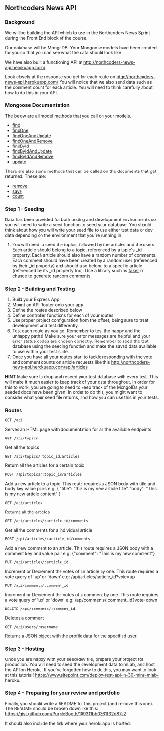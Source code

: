 ## Northcoders News API

### Background

We will be building the API which to use in the Northcoders News Sprint during the Front End block of the course.

Our database will be MongoDB. Your Mongoose models have been created for you so that you can see what the data should look like.

We have also built a functioning API at http://northcoders-news-api.herokuapp.com/.

Look closely at the response you get for each route on http://northcoders-news-api.herokuapp.com/ You will notice that we also send data such as the comment count for each article. You will need to think carefully about how to do this in your API.

### Mongoose Documentation

The below are all model methods that you call on your models.

* [find](http://mongoosejs.com/docs/api.html#model_Model.find)
* [findOne](http://mongoosejs.com/docs/api.html#model_Model.findOne)
* [findOneAndUpdate](http://mongoosejs.com/docs/api.html#model_Model.findOneAndUpdate)
* [findOneAndRemove](http://mongoosejs.com/docs/api.html#model_Model.findOneAndRemove)
* [findById](http://mongoosejs.com/docs/api.html#model_Model.findById)
* [findByIdAndUpdate](http://mongoosejs.com/docs/api.html#model_Model.findByIdAndUpdate)
* [findByIdAndRemove](http://mongoosejs.com/docs/api.html#model_Model.findByIdAndRemove)
* [update](http://mongoosejs.com/docs/api.html#model_Model.update)

There are also some methods that can be called on the documents that get returned. These are:

* [remove](http://mongoosejs.com/docs/api.html#model_Model-remove)
* [save](http://mongoosejs.com/docs/api.html#model_Model-save)
* [count](http://mongoosejs.com/docs/api.html#model_Model.count)

### Step 1 - Seeding

Data has been provided for both testing and development environments so you will need to write a seed function to seed your database. You should think about how you will write your seed file to use either test data or dev data depending on the environment that you're running in.

1.  You will need to seed the topics, followed by the articles and the users. Each article should belong to a topic, referenced by a topic's \_id property. Each article should also have a random number of comments. Each comment should have been created by a random user (referenced by their \_id property) and should also belong to a specific article (referenced by its \_id property too). Use a library such as [faker](https://www.npmjs.com/package/faker) or [chance](https://www.npmjs.com/package/chance) to generate random comments.

### Step 2 - Building and Testing

1.  Build your Express App
2.  Mount an API Router onto your app
3.  Define the routes described below
4.  Define controller functions for each of your routes
5.  Use proper project configuration from the offset, being sure to treat development and test differently.
6.  Test each route as you go. Remember to test the happy and the unhappy paths! Make sure your error messages are helpful and your error status codes are chosen correctly. Remember to seed the test database using the seeding function and make the saved data available to use within your test suite.
7.  Once you have all your routes start to tackle responding with the vote and comment counts on article requests like this http://northcoders-news-api.herokuapp.com/api/articles

**HINT** Make sure to drop and reseed your test database with every test. This will make it much easier to keep track of your data throughout. In order for this to work, you are going to need to keep track of the MongoIDs your seeded docs have been given. In order to do this, you might want to consider what your seed file returns, and how you can use this in your tests.

### Routes

```
GET /api
```

Serves an HTML page with documentation for all the available endpoints

```
GET /api/topics
```

Get all the topics

```
GET /api/topics/:topic_id/articles
```

Return all the articles for a certain topic

```
POST /api/topics/:topic_id/articles
```

Add a new article to a topic. This route requires a JSON body with title and body key value pairs
e.g: {
    "title": "this is my new article title"
    "body": "This is my new article content"
  }

```
GET /api/articles
```

Returns all the articles

```
GET /api/articles/:article_id/comments
```

Get all the comments for a individual article

```
POST /api/articles/:article_id/comments
```

Add a new comment to an article. This route requires a JSON body with a comment key and value pair
e.g: {"comment": "This is my new comment"}

```
PUT /api/articles/:article_id
```

Increment or Decrement the votes of an article by one. This route requires a vote query of 'up' or 'down'
e.g: /api/articles/:article_id?vote=up

```
PUT /api/comments/:comment_id
```

Increment or Decrement the votes of a comment by one. This route requires a vote query of 'up' or 'down'
e.g: /api/comments/:comment_id?vote=down

```
DELETE /api/comments/:comment_id
```

Deletes a comment

```
GET /api/users/:username
```

Returns a JSON object with the profile data for the specified user.

### Step 3 - Hosting

Once you are happy with your seed/dev file, prepare your project for production. You will need to seed the development data to mLab, and host the API on Heroku. If you've forgotten how to do this, you may want to look at this tutorial! https://www.sitepoint.com/deploy-rest-api-in-30-mins-mlab-heroku/

### Step 4 - Preparing for your review and portfolio

Finally, you should write a README for this project (and remove this one). The README should be broken down like this: https://gist.github.com/PurpleBooth/109311bb0361f32d87a2

It should also include the link where your herokuapp is hosted.
